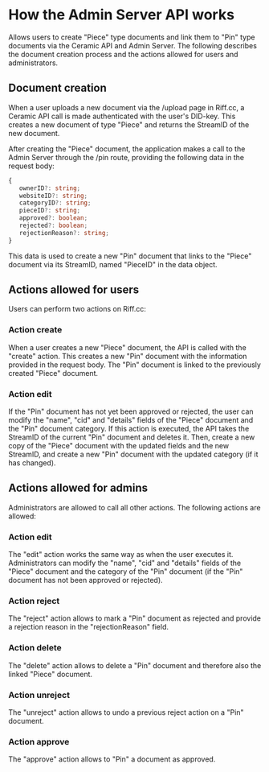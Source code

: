 # How the Admin Server API works

Allows users to create "Piece" type documents and link them to "Pin" type documents via the Ceramic API and Admin Server. The following describes the document creation process and the actions allowed for users and administrators.

## Document creation
When a user uploads a new document via the /upload page in Riff.cc, a Ceramic API call is made authenticated with the user's DID-key. This creates a new document of type "Piece" and returns the StreamID of the new document.

After creating the "Piece" document, the application makes a call to the Admin Server through the /pin route, providing the following data in the request body:

```typescript
{
   ownerID?: string;
   websiteID?: string;
   categoryID?: string;
   pieceID?: string;
   approved?: boolean;
   rejected?: boolean;
   rejectionReason?: string;
}
```

This data is used to create a new "Pin" document that links to the "Piece" document via its StreamID, named "PieceID" in the data object.

## Actions allowed for users
Users can perform two actions on Riff.cc:

### Action **create**
When a user creates a new "Piece" document, the API is called with the "create" action. This creates a new "Pin" document with the information provided in the request body. The "Pin" document is linked to the previously created "Piece" document.

### Action **edit**
If the "Pin" document has not yet been approved or rejected, the user can modify the "name", "cid" and "details" fields of the "Piece" document and the "Pin" document category. If this action is executed, the API takes the StreamID of the current "Pin" document and deletes it. Then, create a new copy of the "Piece" document with the updated fields and the new StreamID, and create a new "Pin" document with the updated category (if it has changed).

## Actions allowed for admins
Administrators are allowed to call all other actions. The following actions are allowed:

### Action **edit**
The "edit" action works the same way as when the user executes it. Administrators can modify the "name", "cid" and "details" fields of the "Piece" document and the category of the "Pin" document (if the "Pin" document has not been approved or rejected).

### Action **reject**
The "reject" action allows to mark a "Pin" document as rejected and provide a rejection reason in the "rejectionReason" field.

### Action **delete**
The "delete" action allows to delete a "Pin" document and therefore also the linked "Piece" document.

### Action **unreject**
The "unreject" action allows to undo a previous reject action on a "Pin" document.

### Action **approve**
The "approve" action allows to "Pin" a document as approved.
